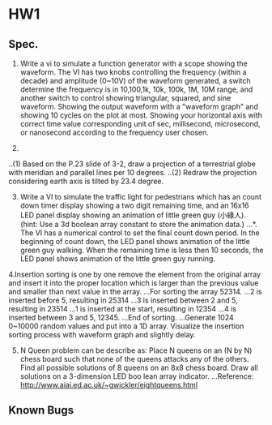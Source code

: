 # HW1
## Spec.
1. Write a vi to simulate a function generator with a scope showing the waveform. The VI has two knobs controlling the frequency (within a decade) and amplitude (0~10V) of the waveform generated, a switch determine the frequency is in 10,100,1k, 10k, 100k, 1M, 10M range, and another switch to control showing triangular, squared, and sine waveform. Showing the output waveform with a "waveform graph" and showing 10 cycles on the plot at most. Showing your horizontal axis with correct time value corresponding unit of sec, millisecond, microsecond, or nanosecond according to the frequency user chosen.

2. 
..(1) Based on the P.23 slide of 3-2, draw a projection of a terrestrial globe with meridian and parallel lines per 10 degrees.
..(2) Redraw the projection considering earth axis is tilted by 23.4 degree.

3. Write a VI to simulate the traffic light for pedestrians which has an count down timer display showing a two digit remaining time, and an 16x16 LED panel display showing an animation of little green guy (小綠人). (hint: Use a 3d boolean array constant to store the animation data.)
...*. The VI has a numerical control to set the final count down period. In the beginning of count down, the LED panel shows animation of the little green guy walking. When the remaining time is less then 10 seconds, the LED panel shows animation of the little green guy running.

4.Insertion sorting is one by one remove the element from the original array and insert it into the proper location which is larger than the previous value and smaller than next value in the array.
...For sorting the array 52314.
...2 is inserted before 5, resulting in 25314
...3 is inserted between 2 and 5, resulting in 23514
...1 is inserted at the start, resulting in 12354
...4 is inserted between 3 and 5, 12345.
...End of sorting.
...Generate 1024 0~10000 random values and put into a 1D array. Visualize the insertion sorting process with waveform graph and slightly delay.

5. N Queen problem can be describe as: Place N queens on an (N by N) chess board such that none of the queens attacks any of the others. Find all possible solutions of 8 queens on an 8x8 chess board. Draw all solutions on a 3-dimension LED boo lean array indicator. 
...Reference: http://www.aiai.ed.ac.uk/~gwickler/eightqueens.html 

## Known Bugs
